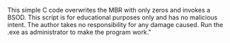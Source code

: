 This simple C code overwrites the MBR with only zeros and invokes a BSOD. This script is for educational purposes only and has no malicious intent. The author takes no responsibility for any damage caused.
Run the .exe as administrator to make the program work."
